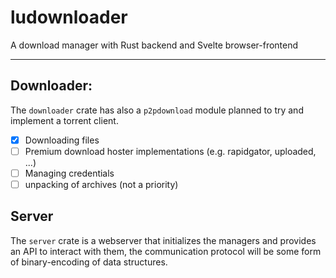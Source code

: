 # ludownloader
A download manager with Rust backend and Svelte browser-frontend

---
## Downloader:
The `downloader` crate has also a `p2pdownload` module planned to try and implement a torrent client.
- [x] Downloading files
- [ ] Premium download hoster implementations (e.g. rapidgator, uploaded, ...)
- [ ] Managing credentials
- [ ] unpacking of archives (not a priority)
## Server
The `server` crate is a webserver that initializes the managers and provides an API to interact with them, the communication protocol will be some form of binary-encoding of data structures.
